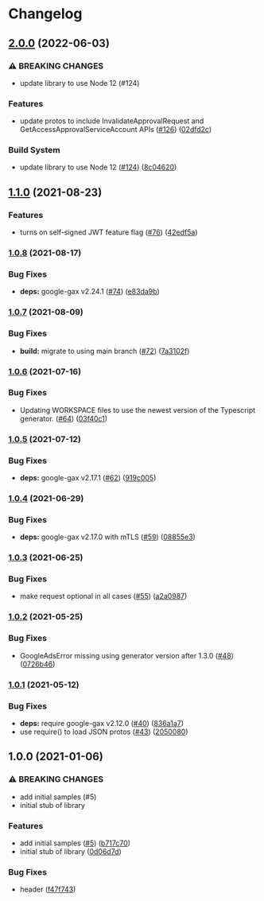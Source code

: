 # Changelog

## [2.0.0](https://github.com/googleapis/nodejs-access-approval/compare/v1.1.0...v2.0.0) (2022-06-03)


### ⚠ BREAKING CHANGES

* update library to use Node 12 (#124)

### Features

* update protos to include InvalidateApprovalRequest and GetAccessApprovalServiceAccount APIs ([#126](https://github.com/googleapis/nodejs-access-approval/issues/126)) ([02dfd2c](https://github.com/googleapis/nodejs-access-approval/commit/02dfd2c72e8a87ac3ffebeb40dfa68808b159234))


### Build System

* update library to use Node 12 ([#124](https://github.com/googleapis/nodejs-access-approval/issues/124)) ([8c04620](https://github.com/googleapis/nodejs-access-approval/commit/8c04620a20559f41b173be0add720d5e1dcd05f0))

## [1.1.0](https://www.github.com/googleapis/nodejs-access-approval/compare/v1.0.8...v1.1.0) (2021-08-23)


### Features

* turns on self-signed JWT feature flag ([#76](https://www.github.com/googleapis/nodejs-access-approval/issues/76)) ([42edf5a](https://www.github.com/googleapis/nodejs-access-approval/commit/42edf5aebbe0768f1f3cc44c1056b24fc3e2dd1e))

### [1.0.8](https://www.github.com/googleapis/nodejs-access-approval/compare/v1.0.7...v1.0.8) (2021-08-17)


### Bug Fixes

* **deps:** google-gax v2.24.1 ([#74](https://www.github.com/googleapis/nodejs-access-approval/issues/74)) ([e83da9b](https://www.github.com/googleapis/nodejs-access-approval/commit/e83da9b6ffa6ea7f268fd31db64a33ea288e651f))

### [1.0.7](https://www.github.com/googleapis/nodejs-access-approval/compare/v1.0.6...v1.0.7) (2021-08-09)


### Bug Fixes

* **build:** migrate to using main branch ([#72](https://www.github.com/googleapis/nodejs-access-approval/issues/72)) ([7a3102f](https://www.github.com/googleapis/nodejs-access-approval/commit/7a3102f5a7f3d5097c4fb2c7f88e709bc4b14404))

### [1.0.6](https://www.github.com/googleapis/nodejs-access-approval/compare/v1.0.5...v1.0.6) (2021-07-16)


### Bug Fixes

* Updating WORKSPACE files to use the newest version of the Typescript generator. ([#64](https://www.github.com/googleapis/nodejs-access-approval/issues/64)) ([03f40c1](https://www.github.com/googleapis/nodejs-access-approval/commit/03f40c1f1bbbda37467dacf8748a89ac41993015))

### [1.0.5](https://www.github.com/googleapis/nodejs-access-approval/compare/v1.0.4...v1.0.5) (2021-07-12)


### Bug Fixes

* **deps:** google-gax v2.17.1 ([#62](https://www.github.com/googleapis/nodejs-access-approval/issues/62)) ([919c005](https://www.github.com/googleapis/nodejs-access-approval/commit/919c005a4a494cbf7af6df19b86494529ce41fb7))

### [1.0.4](https://www.github.com/googleapis/nodejs-access-approval/compare/v1.0.3...v1.0.4) (2021-06-29)


### Bug Fixes

* **deps:** google-gax v2.17.0 with mTLS ([#59](https://www.github.com/googleapis/nodejs-access-approval/issues/59)) ([08855e3](https://www.github.com/googleapis/nodejs-access-approval/commit/08855e3be2505aac0716e6ee02eb094eddd49880))

### [1.0.3](https://www.github.com/googleapis/nodejs-access-approval/compare/v1.0.2...v1.0.3) (2021-06-25)


### Bug Fixes

* make request optional in all cases ([#55](https://www.github.com/googleapis/nodejs-access-approval/issues/55)) ([a2a0987](https://www.github.com/googleapis/nodejs-access-approval/commit/a2a0987235e81e1c9ec0128b71865dfef2688658))

### [1.0.2](https://www.github.com/googleapis/nodejs-access-approval/compare/v1.0.1...v1.0.2) (2021-05-25)


### Bug Fixes

* GoogleAdsError missing using generator version after 1.3.0 ([#48](https://www.github.com/googleapis/nodejs-access-approval/issues/48)) ([0726b46](https://www.github.com/googleapis/nodejs-access-approval/commit/0726b46325079a0f8d9d942a4429ca80f6f3a2ab))

### [1.0.1](https://www.github.com/googleapis/nodejs-access-approval/compare/v1.0.0...v1.0.1) (2021-05-12)


### Bug Fixes

* **deps:** require google-gax v2.12.0 ([#40](https://www.github.com/googleapis/nodejs-access-approval/issues/40)) ([836a1a7](https://www.github.com/googleapis/nodejs-access-approval/commit/836a1a74d5819060d6525142867ea36ec1958398))
* use require() to load JSON protos ([#43](https://www.github.com/googleapis/nodejs-access-approval/issues/43)) ([2050080](https://www.github.com/googleapis/nodejs-access-approval/commit/2050080f681311b75258a5718810d49c586a1bfc))

## 1.0.0 (2021-01-06)


### ⚠ BREAKING CHANGES

* add initial samples (#5)
* initial stub of library

### Features

* add initial samples ([#5](https://www.github.com/googleapis/nodejs-access-approval/issues/5)) ([b717c70](https://www.github.com/googleapis/nodejs-access-approval/commit/b717c70be561244e8a8be950291c45187b026b0e))
* initial stub of library ([0d06d7d](https://www.github.com/googleapis/nodejs-access-approval/commit/0d06d7d01146af6522f81b61ca926d20c39e9987))


### Bug Fixes

* header ([f47f743](https://www.github.com/googleapis/nodejs-access-approval/commit/f47f7432d2dca856f39171ac5051b3bfd5858d19))
